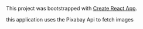 This project was bootstrapped with [Create React App](https://github.com/facebook/create-react-app).
 
this application uses the Pixabay Api to fetch images